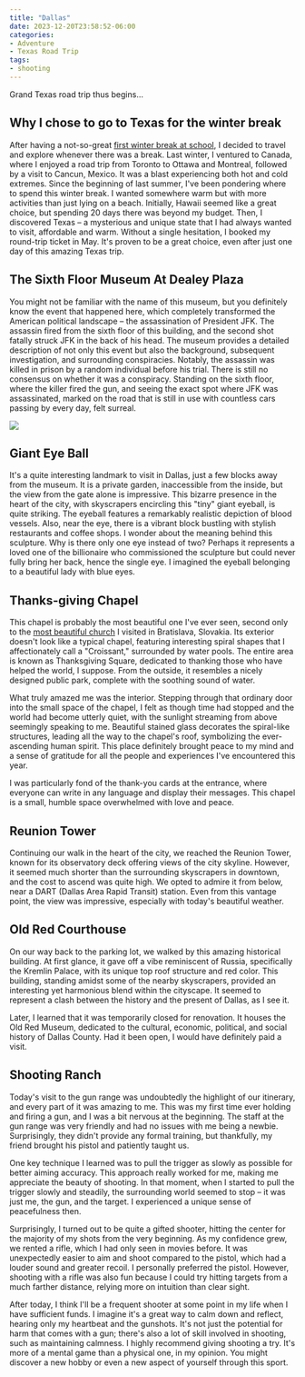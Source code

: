 ```yaml
---
title: "Dallas"
date: 2023-12-20T23:58:52-06:00
categories:
- Adventure
- Texas Road Trip
tags:
- shooting
---
```


Grand Texas road trip thus begins...

## Why I chose to go to Texas for the winter break

After having a not-so-great [first winter break at school](/posts/2022-01-01-2021年终总结.md/#winter-break-life), I decided to travel and explore whenever there was a break. Last winter, I ventured to Canada, where I enjoyed a road trip from Toronto to Ottawa and Montreal, followed by a visit to Cancun, Mexico. It was a blast experiencing both hot and cold extremes. Since the beginning of last summer, I've been pondering where to spend this winter break. I wanted somewhere warm but with more activities than just lying on a beach. Initially, Hawaii seemed like a great choice, but spending 20 days there was beyond my budget. Then, I discovered Texas – a mysterious and unique state that I had always wanted to visit, affordable and warm. Without a single hesitation, I booked my round-trip ticket in May. It's proven to be a great choice, even after just one day of this amazing Texas trip.

## The Sixth Floor Museum At Dealey Plaza

You might not be familiar with the name of this museum, but you definitely know the event that happened here, which completely transformed the American political landscape – the assassination of President JFK. The assassin fired from the sixth floor of this building, and the second shot fatally struck JFK in the back of his head. The museum provides a detailed description of not only this event but also the background, subsequent investigation, and surrounding conspiracies. Notably, the assassin was killed in prison by a random individual before his trial. There is still no consensus on whether it was a conspiracy. Standing on the sixth floor, where the killer fired the gun, and seeing the exact spot where JFK was assassinated, marked on the road that is still in use with countless cars passing by every day, felt surreal.

![](https://cdn.jsdelivr.net/gh/declan-haojin/blog-image@master/2023/20231221002517.png)

## Giant Eye Ball

It's a quite interesting landmark to visit in Dallas, just a few blocks away from the museum. It is a private garden, inaccessible from the inside, but the view from the gate alone is impressive. This bizarre presence in the heart of the city, with skyscrapers encircling this "tiny" giant eyeball, is quite striking. The eyeball features a remarkably realistic depiction of blood vessels. Also, near the eye, there is a vibrant block bustling with stylish restaurants and coffee shops. I wonder about the meaning behind this sculpture. Why is there only one eye instead of two? Perhaps it represents a loved one of the billionaire who commissioned the sculpture but could never fully bring her back, hence the single eye. I imagined the eyeball belonging to a beautiful lady with blue eyes.

## Thanks-giving Chapel

This chapel is probably the most beautiful one I've ever seen, second only to the [most beautiful church](/posts/2023-08-16-bratislava/) I visited in Bratislava, Slovakia. Its exterior doesn't look like a typical chapel, featuring interesting spiral shapes that I affectionately call a "Croissant," surrounded by water pools. The entire area is known as Thanksgiving Square, dedicated to thanking those who have helped the world, I suppose. From the outside, it resembles a nicely designed public park, complete with the soothing sound of water.

What truly amazed me was the interior. Stepping through that ordinary door into the small space of the chapel, I felt as though time had stopped and the world had become utterly quiet, with the sunlight streaming from above seemingly speaking to me. Beautiful stained glass decorates the spiral-like structures, leading all the way to the chapel's roof, symbolizing the ever-ascending human spirit. This place definitely brought peace to my mind and a sense of gratitude for all the people and experiences I've encountered this year.

I was particularly fond of the thank-you cards at the entrance, where everyone can write in any language and display their messages. This chapel is a small, humble space overwhelmed with love and peace.

## Reunion Tower

Continuing our walk in the heart of the city, we reached the Reunion Tower, known for its observatory deck offering views of the city skyline. However, it seemed much shorter than the surrounding skyscrapers in downtown, and the cost to ascend was quite high. We opted to admire it from below, near a DART (Dallas Area Rapid Transit) station. Even from this vantage point, the view was impressive, especially with today's beautiful weather.

## Old Red Courthouse

On our way back to the parking lot, we walked by this amazing historical building. At first glance, it gave off a vibe reminiscent of Russia, specifically the Kremlin Palace, with its unique top roof structure and red color. This building, standing amidst some of the nearby skyscrapers, provided an interesting yet harmonious blend within the cityscape. It seemed to represent a clash between the history and the present of Dallas, as I see it.

Later, I learned that it was temporarily closed for renovation. It houses the Old Red Museum, dedicated to the cultural, economic, political, and social history of Dallas County. Had it been open, I would have definitely paid a visit.

## Shooting Ranch

Today's visit to the gun range was undoubtedly the highlight of our itinerary, and every part of it was amazing to me. This was my first time ever holding and firing a gun, and I was a bit nervous at the beginning. The staff at the gun range was very friendly and had no issues with me being a newbie. Surprisingly, they didn't provide any formal training, but thankfully, my friend brought his pistol and patiently taught us.

One key technique I learned was to pull the trigger as slowly as possible for better aiming accuracy. This approach really worked for me, making me appreciate the beauty of shooting. In that moment, when I started to pull the trigger slowly and steadily, the surrounding world seemed to stop – it was just me, the gun, and the target. I experienced a unique sense of peacefulness then.

Surprisingly, I turned out to be quite a gifted shooter, hitting the center for the majority of my shots from the very beginning. As my confidence grew, we rented a rifle, which I had only seen in movies before. It was unexpectedly easier to aim and shoot compared to the pistol, which had a louder sound and greater recoil. I personally preferred the pistol. However, shooting with a rifle was also fun because I could try hitting targets from a much farther distance, relying more on intuition than clear sight.

After today, I think I'll be a frequent shooter at some point in my life when I have sufficient funds. I imagine it's a great way to calm down and reflect, hearing only my heartbeat and the gunshots. It's not just the potential for harm that comes with a gun; there's also a lot of skill involved in shooting, such as maintaining calmness. I highly recommend giving shooting a try. It's more of a mental game than a physical one, in my opinion. You might discover a new hobby or even a new aspect of yourself through this sport.
